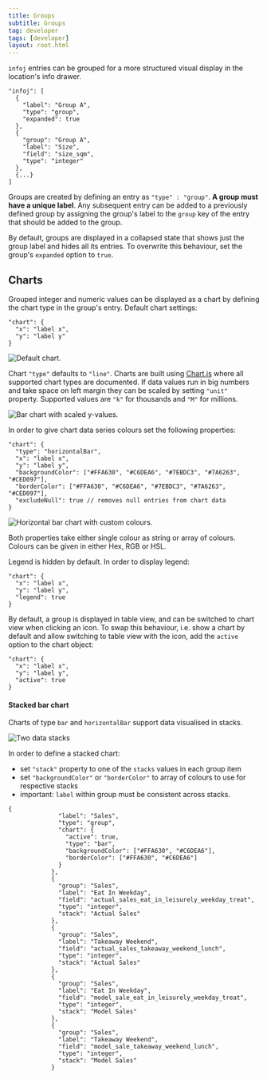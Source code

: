 ```yaml
---
title: Groups
subtitle: Groups
tag: developer
tags: [developer]
layout: root.html
---
```


`infoj` entries can be grouped for a more structured visual display in the location's info drawer.

```text
"infoj": [
  {
    "label": "Group A",
    "type": "group",
    "expanded": true
  },
  {
    "group": "Group A",
    "label": "Size",
    "field": "size_sqm",
    "type": "integer"
  },
  {...}
]
```

Groups are created by defining an entry as `"type" : "group"`. **A group must have a unique label**. Any subsequent entry can be added to a previously defined group by assigning the group's label to the `group` key of the entry that should be added to the group.

By default, groups are displayed in a collapsed state that shows just the group label and hides all its entries. To overwrite this behaviour, set the group's `expanded` option to `true`.

## Charts

Grouped integer and numeric values can be displayed as a chart by defining the chart type in the group's entry. Default chart settings:

```text
"chart": {
  "x": "label x",
  "y": "label y"
}
```

![Default chart.](../../../assets/img/infoj_groups_1.png)

Chart `"type"` defaults to `"line"`. Charts are built using [Chart.js](https://www.chartjs.org/docs/latest/) where all supported chart types are documented. If data values run in big numbers and take space on left margin they can be scaled by setting `"unit"` property. Supported values are `"k"` for thousands and `"M"` for millions.

![Bar chart with scaled y-values.](../../../assets/img/infoj_groups_2.png)

In order to give chart data series colours set the following properties:

```text
"chart": {
  "type": "horizontalBar",
  "x": "label x",
  "y": "label y",
  "backgroundColor": ["#FFA630", "#C6DEA6", "#7EBDC3", "#7A6263", "#CED097"],
  "borderColor": ["#FFA630", "#C6DEA6", "#7EBDC3", "#7A6263", "#CED097"],
  "excludeNull": true // removes null entries from chart data
}
```

![Horizontal bar chart with custom colours.](../../../assets/img/infoj_groups_3.png)

Both properties take either single colour as string or array of colours. Colours can be given in either Hex, RGB or HSL.

Legend is hidden by default. In order to display legend: 

```text
"chart": {
  "x": "label x",
  "y": "label y",
  "legend": true
}
```

By default, a group is displayed in table view, and can be switched to chart view when clicking an icon. To swap this behaviour, i.e. show a chart by default and allow switching to table view with the icon, add the `active` option to the chart object:

```text
"chart": {
  "x": "label x",
  "y": "label y",
  "active": true
}
```

#### Stacked bar chart

Charts of type `bar` and `horizontalBar` support data visualised in stacks.

![Two data stacks](../../../assets/img/infoj_groups_4.png)

In order to define a stacked chart:

* set `"stack"` property to one of the `stacks` values in each group item
* set `"backgroundColor"` or `"borderColor"` to array of colours to use for respective stacks
* important: `label` within group must be consistent across stacks.

```text
{
              "label": "Sales",
              "type": "group",
              "chart": {
                "active": true,
                "type": "bar",
                "backgroundColor": ["#FFA630", "#C6DEA6"],
                "borderColor": ["#FFA630", "#C6DEA6"]
              }
            },
            {
              "group": "Sales",
              "label": "Eat In Weekday",
              "field": "actual_sales_eat_in_leisurely_weekday_treat",
              "type": "integer",
              "stack": "Actual Sales"
            },
            {
              "group": "Sales",
              "label": "Takeaway Weekend",
              "field": "actual_sales_takeaway_weekend_lunch",
              "type": "integer",
              "stack": "Actual Sales"
            },
            {
              "group": "Sales",
              "label": "Eat In Weekday",
              "field": "model_sale_eat_in_leisurely_weekday_treat",
              "type": "integer",
              "stack": "Model Sales"
            },
            {
              "group": "Sales",
              "label": "Takeaway Weekend",
              "field": "model_sale_takeaway_weekend_lunch",
              "type": "integer",
              "stack": "Model Sales"
            }
```

